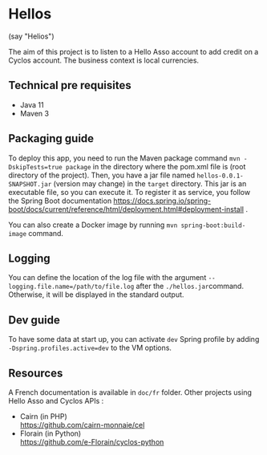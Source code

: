 # Hellos
(say "Helios")

The aim of this project is to listen to a Hello Asso account to add credit on a Cyclos account.
The business context is local currencies.

## Technical pre requisites
- Java 11
- Maven 3

## Packaging guide

To deploy this app, you need to run the Maven package command `mvn -DskipTests=true package` in the directory where the pom.xml file is (root directory of the project).
Then, you have a jar file named `hellos-0.0.1-SNAPSHOT.jar` (version may change) in the `target` directory.
This jar is an executable file, so you can execute it. To register it as service, you follow the Spring Boot documentation https://docs.spring.io/spring-boot/docs/current/reference/html/deployment.html#deployment-install .

You can also create a Docker image by running `mvn spring-boot:build-image` command.

## Logging

You can define the location of the log file with the argument `--logging.file.name=/path/to/file.log` after the `./hellos.jar`command. Otherwise, it will be displayed in the standard output.

## Dev guide

To have some data at start up, you can activate `dev` Spring profile by adding `-Dspring.profiles.active=dev` to the VM options.

## Resources
A French documentation is available in `doc/fr` folder.
Other projects using Hello Asso and Cyclos APIs :
- Cairn (in PHP)  
https://github.com/cairn-monnaie/cel
- Florain (in Python)   
https://github.com/e-Florain/cyclos-python
 
